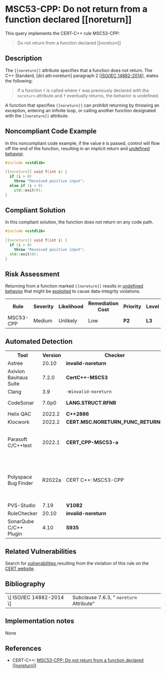 # MSC53-CPP: Do not return from a function declared [[noreturn]]

This query implements the CERT-C++ rule MSC53-CPP:

> Do not return from a function declared [[noreturn]]



## Description

The `[[noreturn]]` attribute specifies that a function does not return. The C++ Standard, \[dcl.attr.noreturn\] paragraph 2 \[[ISO/IEC 14882-2014](https://wiki.sei.cmu.edu/confluence/display/cplusplus/AA.+Bibliography#AA.Bibliography-ISO%2FIEC14882-2014)\], states the following:

> If a function `f` is called where `f` was previously declared with the `noreturn` attribute and `f` eventually returns, the behavior is undefined.


A function that specifies `[[noreturn]]` can prohibit returning by throwing an exception, entering an infinite loop, or calling another function designated with the `[[noreturn]]` attribute.

## Noncompliant Code Example

In this noncompliant code example, if the value `0` is passed, control will flow off the end of the function, resulting in an implicit return and [undefined behavior](https://wiki.sei.cmu.edu/confluence/display/cplusplus/BB.+Definitions#BB.Definitions-undefinedbehavior).

```cpp
#include <cstdlib>
 
[[noreturn]] void f(int i) {
  if (i > 0)
    throw "Received positive input";
  else if (i < 0)
    std::exit(0);
}
```

## Compliant Solution

In this compliant solution, the function does not return on any code path.

```cpp
#include <cstdlib>
 
[[noreturn]] void f(int i) {
  if (i > 0)
    throw "Received positive input";
  std::exit(0);
}
```

## Risk Assessment

Returning from a function marked `[[noreturn]]` results in [undefined behavior](https://wiki.sei.cmu.edu/confluence/display/cplusplus/BB.+Definitions#BB.Definitions-undefinedbehavior) that might be [exploited](https://wiki.sei.cmu.edu/confluence/display/cplusplus/BB.+Definitions#BB.Definitions-exploit) to cause data-integrity violations.

<table> <tbody> <tr> <th> Rule </th> <th> Severity </th> <th> Likelihood </th> <th> Remediation Cost </th> <th> Priority </th> <th> Level </th> </tr> <tr> <td> MSC53-CPP </td> <td> Medium </td> <td> Unlikely </td> <td> Low </td> <td> <strong>P2</strong> </td> <td> <strong>L3</strong> </td> </tr> </tbody> </table>


## Automated Detection

<table> <tbody> <tr> <th> Tool </th> <th> Version </th> <th> Checker </th> <th> Description </th> </tr> <tr> <td> <a> Astrée </a> </td> <td> 20.10 </td> <td> <strong>invalid-noreturn</strong> </td> <td> Fully checked </td> </tr> <tr> <td> <a> Axivion Bauhaus Suite </a> </td> <td> 7.2.0 </td> <td> <strong>CertC++-MSC53</strong> </td> <td> </td> </tr> <tr> <td> <a> Clang </a> </td> <td> 3.9 </td> <td> <code>-Winvalid-noreturn</code> </td> <td> </td> </tr> <tr> <td> <a> CodeSonar </a> </td> <td> 7.0p0 </td> <td> <strong>LANG.STRUCT.RFNR</strong> </td> <td> Return from noreturn </td> </tr> <tr> <td> <a> Helix QAC </a> </td> <td> 2022.2 </td> <td> <strong>C++2886</strong> </td> <td> </td> </tr> <tr> <td> <a> Klocwork </a> </td> <td> 2022.2 </td> <td> <strong>CERT.MSC.NORETURN_FUNC_RETURNS</strong> </td> <td> </td> </tr> <tr> <td> <a> Parasoft C/C++test </a> </td> <td> 2022.1 </td> <td> <strong>CERT_CPP-MSC53-a</strong> </td> <td> Never return from functions that should not return </td> </tr> <tr> <td> <a> Polyspace Bug Finder </a> </td> <td> R2022a </td> <td> <a> CERT C++: MSC53-CPP </a> </td> <td> Checks for <code>\[\[noreturn\]\]</code> functions returning to caller (rule fully covered) </td> </tr> <tr> <td> <a> PVS-Studio </a> </td> <td> 7.19 </td> <td> <strong><a>V1082</a></strong> </td> <td> </td> </tr> <tr> <td> <a> RuleChecker </a> </td> <td> 20.10 </td> <td> <strong>invalid-noreturn</strong> </td> <td> Fully checked </td> </tr> <tr> <td> <a> SonarQube C/C++ Plugin </a> </td> <td> 4.10 </td> <td> <strong><a>S935</a></strong> </td> <td> </td> </tr> </tbody> </table>


## Related Vulnerabilities

Search for [vulnerabilities ](https://wiki.sei.cmu.edu/confluence/display/cplusplus/BB.+Definitions#BB.Definitions-vulnerability)resulting from the violation of this rule on the [CERT website](https://www.kb.cert.org/vulnotes/bymetric?searchview&query=FIELD+KEYWORDS+contains+MSC53-CPP).

## Bibliography

<table> <tbody> <tr> <td> \[ <a> ISO/IEC 14882-2014 </a> \] </td> <td> Subclause 7.6.3, " <code>noreturn</code> Attribute" </td> </tr> </tbody> </table>


## Implementation notes

None

## References

* CERT-C++: [MSC53-CPP: Do not return from a function declared [[noreturn]]](https://wiki.sei.cmu.edu/confluence/pages/viewpage.action?pageId=88046682)
